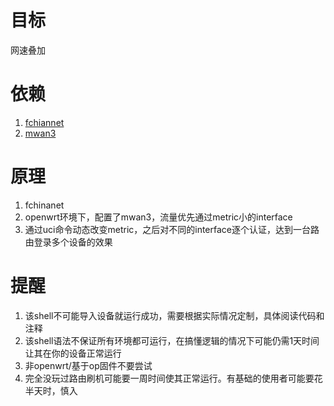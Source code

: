 # 目标
网速叠加
# 依赖
1. [fchiannet](https://github.com/01Sr/fchinanet)
2. [mwan3](https://acris.me/2017/06/25/Load-balancing-multiple-PPPoE-on-LEDE/#more)
# 原理
1. fchinanet
2. openwrt环境下，配置了mwan3，流量优先通过metric小的interface
3. 通过uci命令动态改变metric，之后对不同的interface逐个认证，达到一台路由登录多个设备的效果
# 提醒
1. 该shell不可能导入设备就运行成功，需要根据实际情况定制，具体阅读代码和注释
2. 该shell语法不保证所有环境都可运行，在搞懂逻辑的情况下可能仍需1天时间让其在你的设备正常运行
3. 非openwrt/基于op固件不要尝试
4. 完全没玩过路由刷机可能要一周时间使其正常运行。有基础的使用者可能要花半天时，慎入
